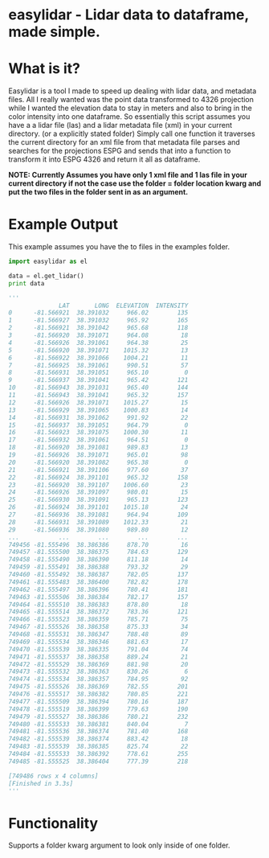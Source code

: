 # easylidar - Lidar data to dataframe, made simple. 
# What is it?
Easylidar is a tool I made to speed up dealing with lidar data, and metadata files. All I really wanted was the point data transformed to 4326 projection while I wanted the elevation data to stay in meters and also to bring in the color intensity into one dataframe. So essentially this script assumes you have a a lidar file (las) and a lidar metadata file (xml) in your current directory. (or a explicitly stated folder) Simply call one function it traverses the current directory for an xml file from that metadata file parses and searches for the projections ESPG and sends that into a function to transform it into ESPG 4326 and return it all as dataframe. 

**NOTE: Currently Assumes you have only 1 xml file and 1 las file in your current directory if not the case use the folder = folder location kwarg and put the two files in the folder sent in as an argument.**

# Example Output
This example assumes you have the to files in the examples folder.
```python
import easylidar as el

data = el.get_lidar()
print data

'''
              LAT       LONG  ELEVATION  INTENSITY
0      -81.566921  38.391032     966.02        135
1      -81.566927  38.391032     965.92        165
2      -81.566921  38.391042     965.68        118
3      -81.566920  38.391071     964.08         18
4      -81.566926  38.391061     964.38         25
5      -81.566920  38.391071    1015.32         13
6      -81.566922  38.391066    1004.21         11
7      -81.566925  38.391061     990.51         57
8      -81.566931  38.391051     965.10          0
9      -81.566937  38.391041     965.42        121
10     -81.566943  38.391031     965.40        144
11     -81.566943  38.391041     965.32        157
12     -81.566926  38.391071    1015.27         15
13     -81.566929  38.391065    1000.83         14
14     -81.566931  38.391062     991.92         22
15     -81.566937  38.391051     964.79          0
16     -81.566923  38.391075    1000.30         11
17     -81.566932  38.391061     964.51          0
18     -81.566920  38.391081     989.83         13
19     -81.566926  38.391071     965.01         98
20     -81.566920  38.391082     965.38          0
21     -81.566921  38.391106     977.60         37
22     -81.566924  38.391101     965.32        158
23     -81.566920  38.391107    1006.60         23
24     -81.566926  38.391097     980.01         15
25     -81.566930  38.391091     965.13        123
26     -81.566924  38.391101    1015.18         24
27     -81.566936  38.391081     964.94        109
28     -81.566931  38.391089    1012.33         21
29     -81.566936  38.391080     989.80         12
...           ...        ...        ...        ...
749456 -81.555496  38.386386     878.70         16
749457 -81.555500  38.386375     784.63        129
749458 -81.555490  38.386390     811.18         14
749459 -81.555491  38.386388     793.32         29
749460 -81.555492  38.386387     782.05        137
749461 -81.555483  38.386400     782.82        178
749462 -81.555497  38.386396     780.41        181
749463 -81.555506  38.386384     782.17        157
749464 -81.555510  38.386383     878.80         18
749465 -81.555514  38.386372     783.36        121
749466 -81.555523  38.386359     785.71         75
749467 -81.555526  38.386358     875.33         34
749468 -81.555531  38.386347     788.48         89
749469 -81.555534  38.386346     881.63         17
749470 -81.555539  38.386335     791.04         74
749471 -81.555537  38.386358     889.24         21
749472 -81.555529  38.386369     881.98         20
749473 -81.555532  38.386363     830.26          6
749474 -81.555534  38.386357     784.95         92
749475 -81.555526  38.386369     782.55        201
749476 -81.555517  38.386382     780.85        221
749477 -81.555509  38.386394     780.16        187
749478 -81.555519  38.386399     779.63        190
749479 -81.555527  38.386386     780.21        232
749480 -81.555533  38.386381     840.04          7
749481 -81.555536  38.386374     781.40        168
749482 -81.555539  38.386374     883.42         18
749483 -81.555539  38.386385     825.74         22
749484 -81.555533  38.386392     778.61        255
749485 -81.555525  38.386404     777.39        218

[749486 rows x 4 columns]
[Finished in 3.3s]
'''
```

# Functionality 
Supports a folder kwarg argument to look only inside of one folder.
